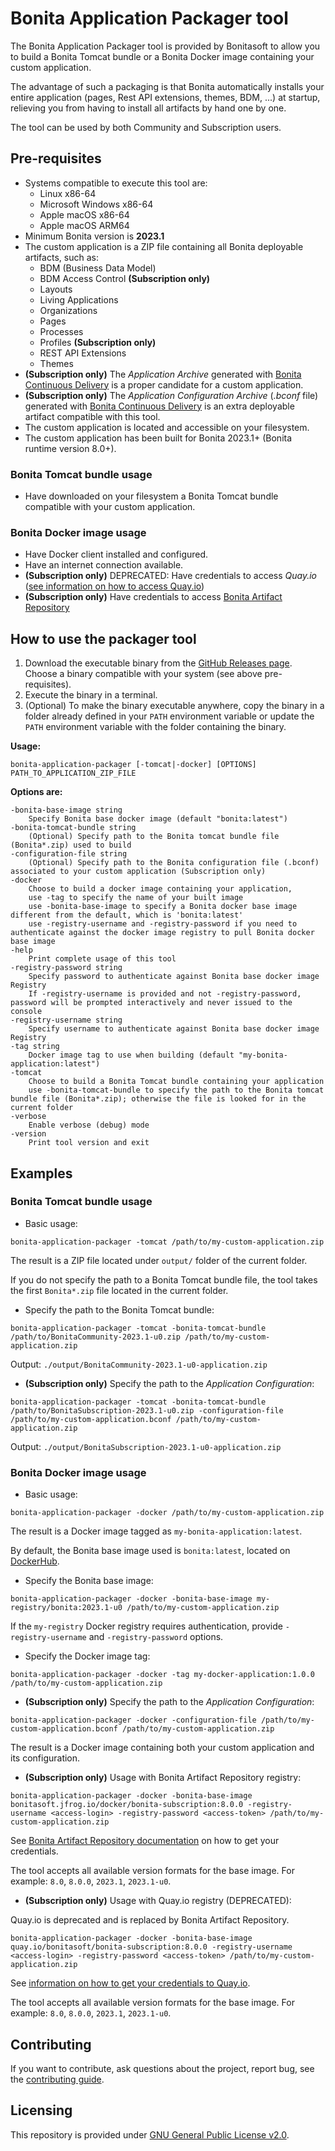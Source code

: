 # Bonita Application Packager tool

The Bonita Application Packager tool is provided by Bonitasoft to allow you to build a Bonita Tomcat bundle or a Bonita Docker image containing your custom application.

The advantage of such a packaging is that Bonita automatically installs your entire application (pages, Rest API extensions, themes, BDM, ...) at startup, relieving you from having to install all artifacts by hand one by one.

The tool can be used by both Community and Subscription users.


## Pre-requisites

* Systems compatible to execute this tool are:
    * Linux x86-64
    * Microsoft Windows x86-64
    * Apple macOS x86-64
    * Apple macOS ARM64
* Minimum Bonita version is **2023.1**
* The custom application is a ZIP file containing all Bonita deployable artifacts, such as:
    * BDM (Business Data Model)
    * BDM Access Control **(Subscription only)**
    * Layouts
    * Living Applications
    * Organizations
    * Pages
    * Processes
    * Profiles **(Subscription only)**
    * REST API Extensions
    * Themes
* **(Subscription only)** The *Application Archive* generated with [Bonita Continuous Delivery](https://documentation.bonitasoft.com/bcd/latest/livingapp_build) is a proper candidate for a custom application.
* **(Subscription only)** The *Application Configuration Archive* (*.bconf* file) generated with [Bonita Continuous Delivery](https://documentation.bonitasoft.com/bcd/latest/livingapp_build) is an extra deployable artifact compatible with this tool.
* The custom application is located and accessible on your filesystem.
* The custom application has been built for Bonita 2023.1+ (Bonita runtime version 8.0+).

### Bonita Tomcat bundle usage

* Have downloaded on your filesystem a Bonita Tomcat bundle compatible with your custom application.

### Bonita Docker image usage

* Have Docker client installed and configured.
* Have an internet connection available.
* **(Subscription only)** DEPRECATED: Have credentials to access *Quay.io* ([see information on how to access Quay.io](https://customer.bonitasoft.com/download/request))
* **(Subscription only)** Have credentials to access [Bonita Artifact Repository](https://documentation.bonitasoft.com/bonita/latest/software-extensibility/bonita-repository-access)


## How to use the packager tool

1. Download the executable binary from the [GitHub Releases page](https://github.com/bonitasoft/bonita-application-packager/releases). Choose a binary compatible with your system (see above pre-requisites).
1. Execute the binary in a terminal.
1. (Optional) To make the binary executable anywhere, copy the binary in a folder already defined in your `PATH` environment variable or update the `PATH` environment variable with the folder containing the binary.


**Usage:**

```
bonita-application-packager [-tomcat|-docker] [OPTIONS] PATH_TO_APPLICATION_ZIP_FILE
```

**Options are:**

```
-bonita-base-image string
    Specify Bonita base docker image (default "bonita:latest")
-bonita-tomcat-bundle string
    (Optional) Specify path to the Bonita tomcat bundle file (Bonita*.zip) used to build
-configuration-file string
    (Optional) Specify path to the Bonita configuration file (.bconf) associated to your custom application (Subscription only)
-docker
    Choose to build a docker image containing your application,
    use -tag to specify the name of your built image
    use -bonita-base-image to specify a Bonita docker base image different from the default, which is 'bonita:latest'
    use -registry-username and -registry-password if you need to authenticate against the docker image registry to pull Bonita docker base image
-help
    Print complete usage of this tool
-registry-password string
    Specify password to authenticate against Bonita base docker image Registry
    If -registry-username is provided and not -registry-password, password will be prompted interactively and never issued to the console
-registry-username string
    Specify username to authenticate against Bonita base docker image Registry
-tag string
    Docker image tag to use when building (default "my-bonita-application:latest")
-tomcat
    Choose to build a Bonita Tomcat bundle containing your application
    use -bonita-tomcat-bundle to specify the path to the Bonita tomcat bundle file (Bonita*.zip); otherwise the file is looked for in the current folder
-verbose
    Enable verbose (debug) mode
-version
    Print tool version and exit
```


## Examples

### Bonita Tomcat bundle usage

* Basic usage:

```
bonita-application-packager -tomcat /path/to/my-custom-application.zip
```

The result is a ZIP file located under `output/` folder of the current folder.

If you do not specify the path to a Bonita Tomcat bundle file, the tool takes the first `Bonita*.zip` file located in the current folder.


* Specify the path to the Bonita Tomcat bundle:

```
bonita-application-packager -tomcat -bonita-tomcat-bundle /path/to/BonitaCommunity-2023.1-u0.zip /path/to/my-custom-application.zip
```

Output: `./output/BonitaCommunity-2023.1-u0-application.zip`


* **(Subscription only)** Specify the path to the *Application Configuration*:

```
bonita-application-packager -tomcat -bonita-tomcat-bundle /path/to/BonitaSubscription-2023.1-u0.zip -configuration-file /path/to/my-custom-application.bconf /path/to/my-custom-application.zip
```

Output: `./output/BonitaSubscription-2023.1-u0-application.zip`


### Bonita Docker image usage

* Basic usage:

```
bonita-application-packager -docker /path/to/my-custom-application.zip
```

The result is a Docker image tagged as `my-bonita-application:latest`.

By default, the Bonita base image used is `bonita:latest`, located on [DockerHub](https://hub.docker.com/_/bonita).


* Specify the Bonita base image:

```
bonita-application-packager -docker -bonita-base-image my-registry/bonita:2023.1-u0 /path/to/my-custom-application.zip 
```

If the `my-registry` Docker registry requires authentication, provide `-registry-username` and `-registry-password` options.


* Specify the Docker image tag:

```
bonita-application-packager -docker -tag my-docker-application:1.0.0 /path/to/my-custom-application.zip
```


* **(Subscription only)** Specify the path to the *Application Configuration*:

```
bonita-application-packager -docker -configuration-file /path/to/my-custom-application.bconf /path/to/my-custom-application.zip
```

The result is a Docker image containing both your custom application and its configuration.


* **(Subscription only)** Usage with Bonita Artifact Repository registry:

```
bonita-application-packager -docker -bonita-base-image bonitasoft.jfrog.io/docker/bonita-subscription:8.0.0 -registry-username <access-login> -registry-password <access-token> /path/to/my-custom-application.zip
```

See [Bonita Artifact Repository documentation](https://documentation.bonitasoft.com/bonita/latest/software-extensibility/bonita-repository-access#credentials) on how to get your credentials.

The tool accepts all available version formats for the base image. For example: `8.0`, `8.0.0`, `2023.1`, `2023.1-u0`.


* **(Subscription only)** Usage with Quay.io registry (DEPRECATED):

Quay.io is deprecated and is replaced by Bonita Artifact Repository.

```
bonita-application-packager -docker -bonita-base-image quay.io/bonitasoft/bonita-subscription:8.0.0 -registry-username <access-login> -registry-password <access-token> /path/to/my-custom-application.zip
```

See [information on how to get your credentials to Quay.io](https://customer.bonitasoft.com/download/request).

The tool accepts all available version formats for the base image. For example: `8.0`, `8.0.0`, `2023.1`, `2023.1-u0`.


## Contributing

If you want to contribute, ask questions about the project, report bug, see the [contributing guide](https://github.com/bonitasoft/bonita-developer-resources/blob/master/CONTRIBUTING.MD).


## Licensing

This repository is provided under [GNU General Public License v2.0](LICENSE).
